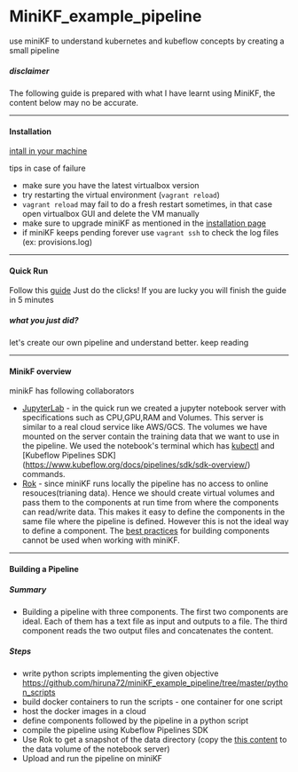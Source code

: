 # MiniKF_example_pipeline
use miniKF to understand kubernetes and kubeflow concepts by creating a small pipeline

##### disclaimer

The following guide is prepared with what I have learnt using MiniKF, the content below may no be accurate.

---

#### Installation

[intall in your machine](https://www.kubeflow.org/docs/started/getting-started-minikf/)

tips in case of failure

* make sure you have the latest virtualbox version
* try restarting the virtual environment (`vagrant reload`)
* `vagrant reload` may fail to do a fresh restart sometimes, in that case open virtualbox GUI and delete the VM manually
* make sure to upgrade miniKF as mentioned in the [installation page](https://www.kubeflow.org/docs/started/getting-started-minikf/)
* if miniKF keeps pending forever use `vagrant ssh` to check the log files (ex: provisions.log)

---

#### Quick Run

Follow this [guide](https://medium.com/kubeflow/an-end-to-end-ml-pipeline-on-prem-notebooks-kubeflow-pipelines-on-the-new-minikf-33b7d8e9a836) Just do the clicks! If you are lucky you will finish the guide in 5 minutes

##### what you just did?

let's create our own pipeline and understand better. keep reading

---

#### MinikF overview

minikF has following collaborators

* [JupyterLab](https://www.kubeflow.org/docs/components/jupyter/) - in the quick run we created a jupyter notebook server with specifications such as CPU,GPU,RAM and Volumes. This server is similar to a real cloud service like AWS/GCS. The volumes we have mounted on the server contain the training data that we want to use in the pipeline. We used the notebook's terminal which has [kubectl](https://kubernetes.io/docs/reference/kubectl/overview/) and [Kubeflow Pipelines SDK] (https://www.kubeflow.org/docs/pipelines/sdk/sdk-overview/) commands.
* [Rok](https://www.arrikto.com/how-it-works/) - since miniKF runs locally the pipeline has no access to online resouces(trianing data). Hence we should create virtual volumes and pass them to the components at run time from where the components can read/write data. This makes it easy to define the components in the same file where the pipeline is defined. However this is not the ideal way to define a component. The [best practices](https://www.kubeflow.org/docs/pipelines/sdk/component-development/) for building components cannot be used when working with miniKF.

---

#### Building a Pipeline

##### Summary 

* Building a pipeline with three components. The first two components are ideal. Each of them has a text file as input and outputs to a file. The third component reads the two output files and concatenates the content.

##### Steps

* write python scripts implementing the given objective https://github.com/hiruna72/miniKF_example_pipeline/tree/master/python_scripts
* build docker containers to run the scripts - one container for one script
* host the docker images in a cloud
* define components followed by the pipeline in a python script
* compile the pipeline using Kubeflow Pipelines SDK
* Use Rok to get a snapshot of the data directory (copy the [this content](https://github.com/hiruna72/miniKF_example_pipeline/tree/master/data) to the data volume of the notebook server)
* Upload and run the pipeline on miniKF
